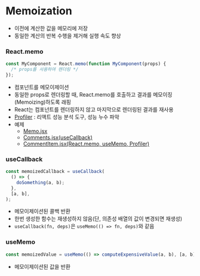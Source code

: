 # Memoization
- 이전에 계산한 값을 메모리에 저장
- 동일한 계산의 반복 수행을 제거해 실행 속도 향상

### React.memo
```javascript
const MyComponent = React.memo(function MyComponent(props) {
  /* props를 사용하여 렌더링 */
});
```
- 컴포넌트를 메모이제이션
- 동일한 props로 렌더링할 때, React.memo를 호출하고 결과를 메모이징(Memoizing)하도록 래핑
- React는 컴포넌트를 렌더링하지 않고 마지막으로 렌더링된 결과를 재사용
- <a href="https://ko.reactjs.org/docs/profiler.html">Profiler</a> : 리액트 성능 분석 도구, 성능 누수 파악
- 예제
  - <a href="https://github.com/sol-pine/study_ReactDocs/blob/main/11_memoization/Memo.jsx">Memo.jsx</a>
  - <a href = "https://github.com/sol-pine/study_ReactDocs/blob/main/11_memoization/Comments.jsx">Comments.jsx(useCallback)</a>
  - <a href="https://github.com/sol-pine/study_ReactDocs/blob/main/11_memoization/CommentItem.jsx">CommentItem.jsx(React.memo, useMemo, Profiler)</a>

### useCallback
```javascript
const memoizedCallback = useCallback(
  () => {
    doSomething(a, b);
  },
  [a, b],
);
```
- 메모이제이션된 콜백 반환
- 한번 생성한 함수는 재생성하지 않음(단, 의존성 배열의 값이 변경되면 재생성)
- `useCallback(fn, deps)`은 `useMemo(() => fn, deps)`와 같음

### useMemo
```javascript
const memoizedValue = useMemo(() => computeExpensiveValue(a, b), [a, b]);
```
- 메모이제이션된 값을 반환
